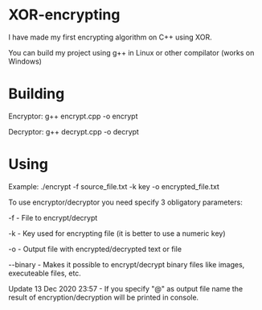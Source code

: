# XOR-encrypting

I have made my first encrypting algorithm on C++ using XOR.

You can build my project using g++ in Linux or other compilator (works on Windows)

# Building
Encryptor:
g++ encrypt.cpp -o encrypt 

Decryptor:
g++ decrypt.cpp -o decrypt 

# Using
Example: ./encrypt -f source_file.txt -k key -o encrypted_file.txt

To use encryptor/decryptor you need specify 3 obligatory parameters:

  -f - File to encrypt/decrypt
  
  -k - Key used for encrypting file (it is better to use a numeric key)
  
  -o - Output file with encrypted/decrypted text or file 
  
  --binary - Makes it possible to encrypt/decrypt binary files like images, executeable files, etc.
  
  Update 13 Dec 2020 23:57 - If you specify "@" as output file name the result of encryption/decryption will be printed in console.
